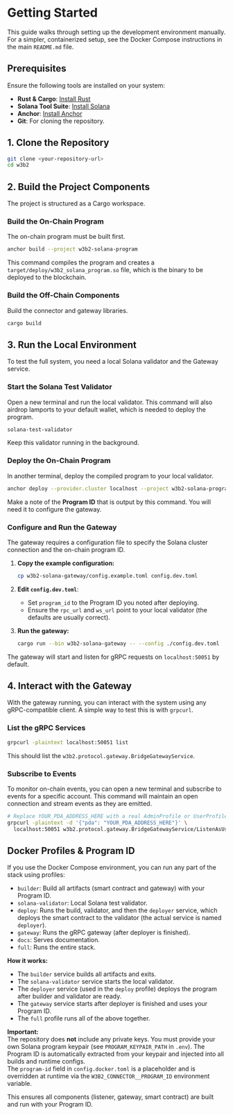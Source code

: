 # Getting Started

This guide walks through setting up the development environment manually. For a simpler, containerized setup, see the Docker Compose instructions in the main `README.md` file.

## Prerequisites

Ensure the following tools are installed on your system:

-   **Rust & Cargo**: [Install Rust](https://www.rust-lang.org/tools/install)
-   **Solana Tool Suite**: [Install Solana](https://docs.solana.com/cli/install-solana-cli-tools)
-   **Anchor**: [Install Anchor](https://www.anchor-lang.com/docs/installation)
-   **Git**: For cloning the repository.

## 1. Clone the Repository

```bash
git clone <your-repository-url>
cd w3b2
```

## 2. Build the Project Components

The project is structured as a Cargo workspace.

### Build the On-Chain Program

The on-chain program must be built first.

```bash
anchor build --project w3b2-solana-program
```

This command compiles the program and creates a `target/deploy/w3b2_solana_program.so` file, which is the binary to be deployed to the blockchain.

### Build the Off-Chain Components

Build the connector and gateway libraries.

```bash
cargo build
```

## 3. Run the Local Environment

To test the full system, you need a local Solana validator and the Gateway service.

### Start the Solana Test Validator

Open a new terminal and run the local validator. This command will also airdrop lamports to your default wallet, which is needed to deploy the program.

```bash
solana-test-validator
```

Keep this validator running in the background.

### Deploy the On-Chain Program

In another terminal, deploy the compiled program to your local validator.

```bash
anchor deploy --provider.cluster localhost --project w3b2-solana-program
```

Make a note of the **Program ID** that is output by this command. You will need it to configure the gateway.

### Configure and Run the Gateway

The gateway requires a configuration file to specify the Solana cluster connection and the on-chain program ID.

1.  **Copy the example configuration:**
    ```bash
    cp w3b2-solana-gateway/config.example.toml config.dev.toml
    ```

2.  **Edit `config.dev.toml`**:
    -   Set `program_id` to the Program ID you noted after deploying.
    -   Ensure the `rpc_url` and `ws_url` point to your local validator (the defaults are usually correct).

3.  **Run the gateway:**
    ```bash
    cargo run --bin w3b2-solana-gateway -- --config ./config.dev.toml
    ```

The gateway will start and listen for gRPC requests on `localhost:50051` by default.

## 4. Interact with the Gateway

With the gateway running, you can interact with the system using any gRPC-compatible client. A simple way to test this is with `grpcurl`.

### List the gRPC Services

```bash
grpcurl -plaintext localhost:50051 list
```

This should list the `w3b2.protocol.gateway.BridgeGatewayService`.

### Subscribe to Events

To monitor on-chain events, you can open a new terminal and subscribe to events for a specific account. This command will maintain an open connection and stream events as they are emitted.

```bash
# Replace YOUR_PDA_ADDRESS_HERE with a real AdminProfile or UserProfile PDA
grpcurl -plaintext -d '{"pda": "YOUR_PDA_ADDRESS_HERE"}' \
  localhost:50051 w3b2.protocol.gateway.BridgeGatewayService/ListenAsUser
```

## Docker Profiles & Program ID

If you use the Docker Compose environment, you can run any part of the stack using profiles:

- `builder`: Build all artifacts (smart contract and gateway) with your Program ID.
- `solana-validator`: Local Solana test validator.
- `deploy`: Runs the build, validator, and then the `deployer` service, which deploys the smart contract to the validator (the actual service is named `deployer`).
- `gateway`: Runs the gRPC gateway (after deployer is finished).
- `docs`: Serves documentation.
- `full`: Runs the entire stack.

**How it works:**  
- The `builder` service builds all artifacts and exits.
- The `solana-validator` service starts the local validator.
- The `deployer` service (used in the `deploy` profile) deploys the program after builder and validator are ready.
- The `gateway` service starts after deployer is finished and uses your Program ID.
- The `full` profile runs all of the above together.

**Important:**  
The repository does **not** include any private keys. You must provide your own Solana program keypair (see `PROGRAM_KEYPAIR_PATH` in `.env`). The Program ID is automatically extracted from your keypair and injected into all builds and runtime configs.  
The `program-id` field in `config.docker.toml` is a placeholder and is overridden at runtime via the `W3B2_CONNECTOR__PROGRAM_ID` environment variable.

This ensures all components (listener, gateway, smart contract) are built and run with your Program ID.